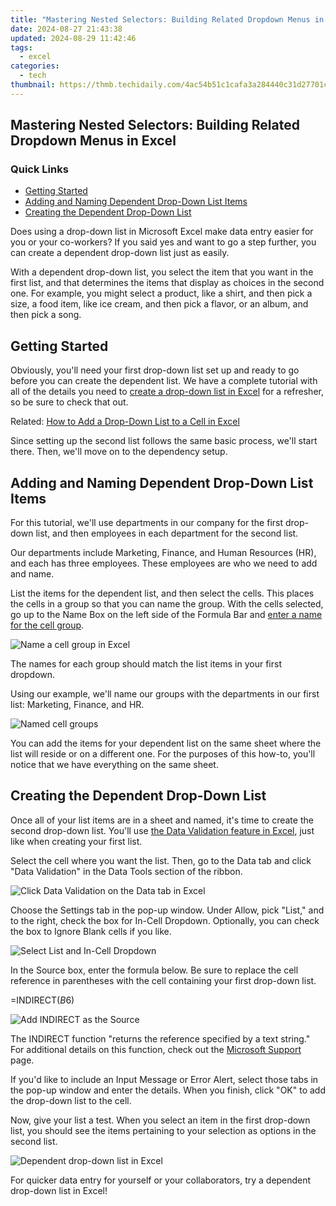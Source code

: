 ```yaml
---
title: "Mastering Nested Selectors: Building Related Dropdown Menus in Excel"
date: 2024-08-27 21:43:38
updated: 2024-08-29 11:42:46
tags:
  - excel
categories:
  - tech
thumbnail: https://thmb.techidaily.com/4ac54b51c1cafa3a284440c31d27701c82afd968d6a73268fe3b019a529c7811.jpg
---
```


## Mastering Nested Selectors: Building Related Dropdown Menus in Excel

### Quick Links

* [Getting Started](https://extra-lessons.techidaily.com/speeding-up-projects-without-compromising-quality/)
* [Adding and Naming Dependent Drop-Down List Items](https://youtube-clips.techidaily.com/new-cutting-edge-editors-scouting-the-ultimate-tools-for-youtube-shorts/)
* [Creating the Dependent Drop-Down List](https://fox-helps.techidaily.com/2024-approved-adding-captions-and-text-a-guide-for-photo-titles-in-microsoft-photos/)

 Does using a drop-down list in Microsoft Excel make data entry easier for you or your co-workers? If you said yes and want to go a step further, you can create a dependent drop-down list just as easily.

 With a dependent drop-down list, you select the item that you want in the first list, and that determines the items that display as choices in the second one. For example, you might select a product, like a shirt, and then pick a size, a food item, like ice cream, and then pick a flavor, or an album, and then pick a song.

##  Getting Started

 Obviously, you'll need your first drop-down list set up and ready to go before you can create the dependent list. We have a complete tutorial with all of the details you need to [create a drop-down list in Excel](https://hardware-updates.techidaily.com/download-and-install-the-newest-version-of-corsair-k55-drivers-today/) for a refresher, so be sure to check that out.

Related: [How to Add a Drop-Down List to a Cell in Excel](https://hardware-updates.techidaily.com/download-and-install-the-newest-version-of-corsair-k55-drivers-today/) 

 Since setting up the second list follows the same basic process, we'll start there. Then, we'll move on to the dependency setup.

##  Adding and Naming Dependent Drop-Down List Items

 For this tutorial, we'll use departments in our company for the first drop-down list, and then employees in each department for the second list.

 Our departments include Marketing, Finance, and Human Resources (HR), and each has three employees. These employees are who we need to add and name.

 List the items for the dependent list, and then select the cells. This places the cells in a group so that you can name the group. With the cells selected, go up to the Name Box on the left side of the Formula Bar and [enter a name for the cell group](https://fox-blue.techidaily.com/2024-approved-mastering-chroma-key-techniques-in-live-broadcasts/).

![Name a cell group in Excel](https://static1.howtogeekimages.com/wordpress/wp-content/uploads/2021/06/NameCellGroupDependentList-Excel.png) 

 The names for each group should match the list items in your first dropdown.

 Using our example, we'll name our groups with the departments in our first list: Marketing, Finance, and HR.

![Named cell groups](https://static1.howtogeekimages.com/wordpress/wp-content/uploads/2021/06/NamedCellGroupDependentList-Excel.png) 

 You can add the items for your dependent list on the same sheet where the list will reside or on a different one. For the purposes of this how-to, you'll notice that we have everything on the same sheet.

##  Creating the Dependent Drop-Down List

 Once all of your list items are in a sheet and named, it's time to create the second drop-down list. You'll use [the Data Validation feature in Excel](https://extra-lessons.techidaily.com/mastering-iphone-saving-and-utilizing-gifs-effectively/), just like when creating your first list.

 Select the cell where you want the list. Then, go to the Data tab and click "Data Validation" in the Data Tools section of the ribbon.

![Click Data Validation on the Data tab in Excel](https://static1.howtogeekimages.com/wordpress/wp-content/uploads/2021/06/DataTabValidationDependentList-Excel.png) 

 Choose the Settings tab in the pop-up window. Under Allow, pick "List," and to the right, check the box for In-Cell Dropdown. Optionally, you can check the box to Ignore Blank cells if you like.

![Select List and In-Cell Dropdown](https://static1.howtogeekimages.com/wordpress/wp-content/uploads/2021/06/DataValidationDependentList-Excel.png) 

 In the Source box, enter the formula below. Be sure to replace the cell reference in parentheses with the cell containing your first drop-down list.

=INDIRECT($B$6)

![Add INDIRECT as the Source](https://static1.howtogeekimages.com/wordpress/wp-content/uploads/2021/06/IndirectSourceDependentList-Excel.png) 

 The INDIRECT function "returns the reference specified by a text string." For additional details on this function, check out the [Microsoft Support](https://support.microsoft.com/en-us/office/indirect-function-474b3a3a-8a26-4f44-b491-92b6306fa261) page.

 If you'd like to include an Input Message or Error Alert, select those tabs in the pop-up window and enter the details. When you finish, click "OK" to add the drop-down list to the cell.

 Now, give your list a test. When you select an item in the first drop-down list, you should see the items pertaining to your selection as options in the second list.

![Dependent drop-down list in Excel](https://static1.howtogeekimages.com/wordpress/wp-content/uploads/2021/06/DependentDropdownList-Excel.png) 

 For quicker data entry for yourself or your collaborators, try a dependent drop-down list in Excel!

<ins class="adsbygoogle"
     style="display:block"
     data-ad-format="autorelaxed"
     data-ad-client="ca-pub-7571918770474297"
     data-ad-slot="1223367746"></ins>



<ins class="adsbygoogle"
     style="display:block"
     data-ad-client="ca-pub-7571918770474297"
     data-ad-slot="8358498916"
     data-ad-format="auto"
     data-full-width-responsive="true"></ins>
